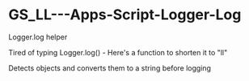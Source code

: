 # GS_LL---Apps-Script-Logger-Log
Logger.log helper

Tired of typing Logger.log() - Here's a function to shorten it to "ll"

Detects objects and converts them to a string before logging
